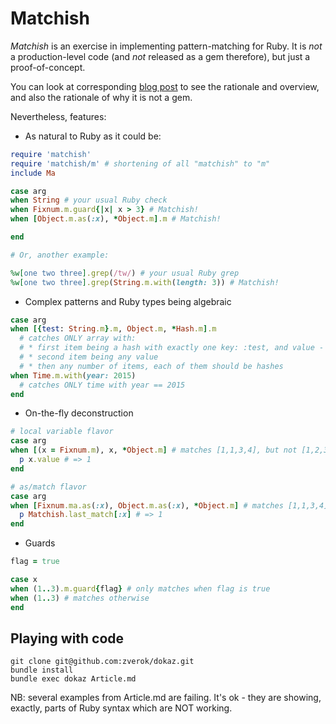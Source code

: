 # Matchish

*Matchish* is an exercise in implementing pattern-matching for Ruby. It
is *not* a production-level code (and *not* released as a gem therefore),
but just a proof-of-concept.

You can look at corresponding [blog post](http://zverok.github.io/blog/***)
to see the rationale and overview, and also the rationale of why it is
not a gem.

Nevertheless, features:

* As natural to Ruby as it could be:

```ruby
require 'matchish'
require 'matchish/m' # shortening of all "matchish" to "m"
include Ma

case arg
when String # your usual Ruby check
when Fixnum.m.guard{|x| x > 3} # Matchish!
when [Object.m.as(:x), *Object.m].m # Matchish!

end

# Or, another example:

%w[one two three].grep(/tw/) # your usual Ruby grep
%w[one two three].grep(String.m.with(length: 3)) # Matchish!
```

* Complex patterns and Ruby types being algebraic

```ruby
case arg
when [{test: String.m}.m, Object.m, *Hash.m].m
  # catches ONLY array with:
  # * first item being a hash with exactly one key: :test, and value - kind of string,
  # * second item being any value
  # * then any number of items, each of them should be hashes
when Time.m.with(year: 2015)
  # catches ONLY time with year == 2015
end
```

* On-the-fly deconstruction

```ruby
# local variable flavor
case arg
when [(x = Fixnum.m), x, *Object.m] # matches [1,1,3,4], but not [1,2,3,4]
  p x.value # => 1
end

# as/match flavor
case arg
when [Fixnum.ma.as(:x), Object.m.as(:x), *Object.m] # matches [1,1,3,4], but not [1,2,3,4]
  p Matchish.last_match[:x] # => 1
end
```

* Guards

```ruby
flag = true

case x
when (1..3).m.guard{flag} # only matches when flag is true
when (1..3) # matches otherwise
end
```

## Playing with code

```
git clone git@github.com:zverok/dokaz.git
bundle install
bundle exec dokaz Article.md
```

NB: several examples from Article.md are failing. It's ok - they are showing,
exactly, parts of Ruby syntax which are NOT working.
